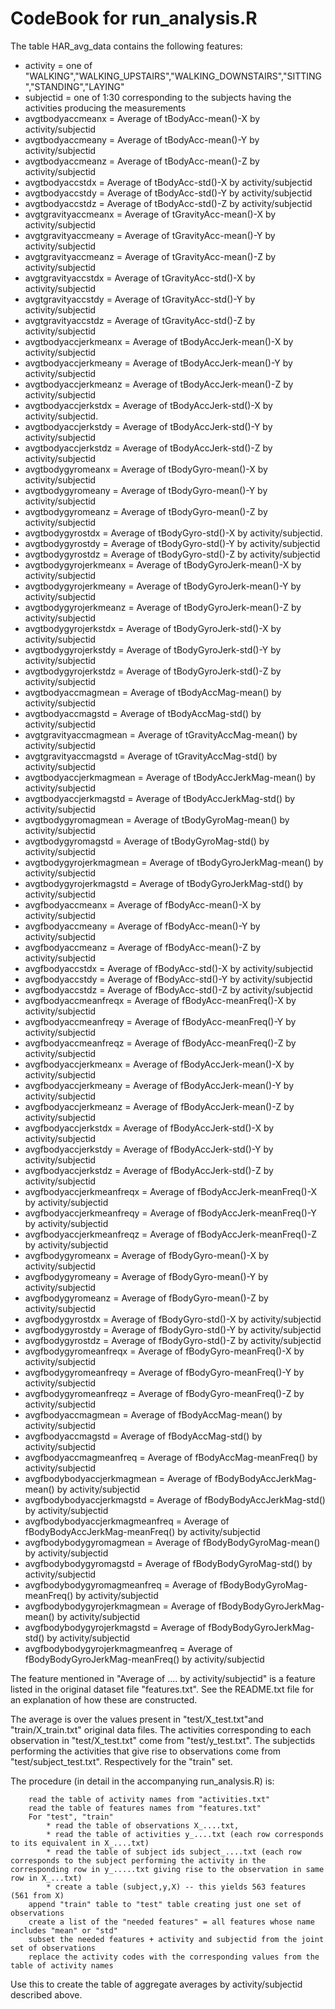 # CodeBook for run_analysis.R

The table HAR_avg_data contains the following features:

* activity = one of "WALKING","WALKING_UPSTAIRS","WALKING_DOWNSTAIRS","SITTING","STANDING","LAYING"
* subjectid = one of 1:30 corresponding to the subjects having the activities producing the measurements
* avgtbodyaccmeanx = Average of tBodyAcc-mean()-X by activity/subjectid
* avgtbodyaccmeany = Average of tBodyAcc-mean()-Y by activity/subjectid
* avgtbodyaccmeanz = Average of tBodyAcc-mean()-Z by activity/subjectid
* avgtbodyaccstdx = Average of tBodyAcc-std()-X by activity/subjectid
* avgtbodyaccstdy = Average of tBodyAcc-std()-Y by activity/subjectid
* avgtbodyaccstdz = Average of tBodyAcc-std()-Z by activity/subjectid
* avgtgravityaccmeanx = Average of tGravityAcc-mean()-X by activity/subjectid
* avgtgravityaccmeany = Average of tGravityAcc-mean()-Y by activity/subjectid
* avgtgravityaccmeanz = Average of tGravityAcc-mean()-Z by activity/subjectid
* avgtgravityaccstdx = Average of tGravityAcc-std()-X by activity/subjectid
* avgtgravityaccstdy = Average of tGravityAcc-std()-Y by activity/subjectid
* avgtgravityaccstdz = Average of tGravityAcc-std()-Z by activity/subjectid
* avgtbodyaccjerkmeanx = Average of tBodyAccJerk-mean()-X by activity/subjectid
* avgtbodyaccjerkmeany = Average of tBodyAccJerk-mean()-Y by activity/subjectid
* avgtbodyaccjerkmeanz = Average of tBodyAccJerk-mean()-Z by activity/subjectid
* avgtbodyaccjerkstdx = Average of tBodyAccJerk-std()-X by activity/subjectid.
* avgtbodyaccjerkstdy = Average of tBodyAccJerk-std()-Y by activity/subjectid
* avgtbodyaccjerkstdz = Average of tBodyAccJerk-std()-Z by activity/subjectid
* avgtbodygyromeanx = Average of tBodyGyro-mean()-X by activity/subjectid
* avgtbodygyromeany = Average of tBodyGyro-mean()-Y by activity/subjectid
* avgtbodygyromeanz = Average of tBodyGyro-mean()-Z by activity/subjectid
* avgtbodygyrostdx = Average of tBodyGyro-std()-X by activity/subjectid.
* avgtbodygyrostdy = Average of tBodyGyro-std()-Y by activity/subjectid
* avgtbodygyrostdz = Average of tBodyGyro-std()-Z by activity/subjectid
* avgtbodygyrojerkmeanx = Average of tBodyGyroJerk-mean()-X by activity/subjectid
* avgtbodygyrojerkmeany = Average of tBodyGyroJerk-mean()-Y by activity/subjectid
* avgtbodygyrojerkmeanz = Average of tBodyGyroJerk-mean()-Z by activity/subjectid
* avgtbodygyrojerkstdx = Average of tBodyGyroJerk-std()-X by activity/subjectid
* avgtbodygyrojerkstdy = Average of tBodyGyroJerk-std()-Y by activity/subjectid
* avgtbodygyrojerkstdz = Average of tBodyGyroJerk-std()-Z by activity/subjectid
* avgtbodyaccmagmean = Average of tBodyAccMag-mean() by activity/subjectid
* avgtbodyaccmagstd = Average of tBodyAccMag-std() by activity/subjectid
* avgtgravityaccmagmean = Average of tGravityAccMag-mean() by activity/subjectid
* avgtgravityaccmagstd = Average of tGravityAccMag-std() by activity/subjectid
* avgtbodyaccjerkmagmean = Average of tBodyAccJerkMag-mean() by activity/subjectid
* avgtbodyaccjerkmagstd = Average of tBodyAccJerkMag-std() by activity/subjectid
* avgtbodygyromagmean = Average of tBodyGyroMag-mean() by activity/subjectid
* avgtbodygyromagstd = Average of tBodyGyroMag-std() by activity/subjectid
* avgtbodygyrojerkmagmean = Average of tBodyGyroJerkMag-mean() by activity/subjectid
* avgtbodygyrojerkmagstd = Average of tBodyGyroJerkMag-std() by activity/subjectid
* avgfbodyaccmeanx = Average of fBodyAcc-mean()-X by activity/subjectid
* avgfbodyaccmeany = Average of fBodyAcc-mean()-Y by activity/subjectid
* avgfbodyaccmeanz = Average of fBodyAcc-mean()-Z by activity/subjectid
* avgfbodyaccstdx = Average of fBodyAcc-std()-X by activity/subjectid
* avgfbodyaccstdy = Average of fBodyAcc-std()-Y by activity/subjectid
* avgfbodyaccstdz = Average of fBodyAcc-std()-Z by activity/subjectid
* avgfbodyaccmeanfreqx = Average of fBodyAcc-meanFreq()-X by activity/subjectid
* avgfbodyaccmeanfreqy = Average of fBodyAcc-meanFreq()-Y by activity/subjectid
* avgfbodyaccmeanfreqz = Average of fBodyAcc-meanFreq()-Z by activity/subjectid
* avgfbodyaccjerkmeanx = Average of fBodyAccJerk-mean()-X by activity/subjectid
* avgfbodyaccjerkmeany = Average of fBodyAccJerk-mean()-Y by activity/subjectid
* avgfbodyaccjerkmeanz = Average of fBodyAccJerk-mean()-Z by activity/subjectid
* avgfbodyaccjerkstdx = Average of fBodyAccJerk-std()-X by activity/subjectid
* avgfbodyaccjerkstdy = Average of fBodyAccJerk-std()-Y by activity/subjectid
* avgfbodyaccjerkstdz = Average of fBodyAccJerk-std()-Z by activity/subjectid
* avgfbodyaccjerkmeanfreqx = Average of fBodyAccJerk-meanFreq()-X by activity/subjectid
* avgfbodyaccjerkmeanfreqy = Average of fBodyAccJerk-meanFreq()-Y by activity/subjectid
* avgfbodyaccjerkmeanfreqz = Average of fBodyAccJerk-meanFreq()-Z by activity/subjectid
* avgfbodygyromeanx = Average of fBodyGyro-mean()-X by activity/subjectid
* avgfbodygyromeany = Average of fBodyGyro-mean()-Y by activity/subjectid
* avgfbodygyromeanz = Average of fBodyGyro-mean()-Z by activity/subjectid
* avgfbodygyrostdx = Average of fBodyGyro-std()-X by activity/subjectid
* avgfbodygyrostdy = Average of fBodyGyro-std()-Y by activity/subjectid
* avgfbodygyrostdz = Average of fBodyGyro-std()-Z by activity/subjectid
* avgfbodygyromeanfreqx = Average of fBodyGyro-meanFreq()-X by activity/subjectid
* avgfbodygyromeanfreqy = Average of fBodyGyro-meanFreq()-Y by activity/subjectid
* avgfbodygyromeanfreqz = Average of fBodyGyro-meanFreq()-Z by activity/subjectid
* avgfbodyaccmagmean = Average of fBodyAccMag-mean() by activity/subjectid
* avgfbodyaccmagstd = Average of fBodyAccMag-std() by activity/subjectid
* avgfbodyaccmagmeanfreq = Average of fBodyAccMag-meanFreq() by activity/subjectid
* avgfbodybodyaccjerkmagmean = Average of fBodyBodyAccJerkMag-mean() by activity/subjectid
* avgfbodybodyaccjerkmagstd = Average of fBodyBodyAccJerkMag-std() by activity/subjectid
* avgfbodybodyaccjerkmagmeanfreq = Average of fBodyBodyAccJerkMag-meanFreq() by activity/subjectid
* avgfbodybodygyromagmean = Average of fBodyBodyGyroMag-mean() by activity/subjectid
* avgfbodybodygyromagstd = Average of fBodyBodyGyroMag-std() by activity/subjectid
* avgfbodybodygyromagmeanfreq = Average of fBodyBodyGyroMag-meanFreq() by activity/subjectid
* avgfbodybodygyrojerkmagmean = Average of fBodyBodyGyroJerkMag-mean() by activity/subjectid
* avgfbodybodygyrojerkmagstd = Average of fBodyBodyGyroJerkMag-std() by activity/subjectid
* avgfbodybodygyrojerkmagmeanfreq = Average of fBodyBodyGyroJerkMag-meanFreq() by activity/subjectid

The feature mentioned in "Average of .... by activity/subjectid" is a feature listed in the original dataset file "features.txt". See the README.txt file for an explanation of how these are constructed.

The average is over the values present in "test/X_test.txt"and "train/X_train.txt" original data files.
The activities corresponding to each observation in "test/X_test.txt" come from "test/y_test.txt".
The subjectids performing the activities that give rise to observations come from "test/subject_test.txt".
Respectively for the "train" set.

The procedure (in detail in the accompanying run_analysis.R) is:
```{r, eval=FALSE}
    read the table of activity names from "activities.txt"  
    read the table of features names from "features.txt"  
    For "test", "train"  
        * read the table of observations X_....txt,  
        * read the table of activities y_....txt (each row corresponds to its equivalent in X_....txt)  
        * read the table of subject ids subject_....txt (each row corresponds to the subject performing the activity in the corresponding row in y_.....txt giving rise to the observation in same row in X_...txt)  
        * create a table (subject,y,X) -- this yields 563 features (561 from X)  
    append "train" table to "test" table creating just one set of observations  
    create a list of the "needed features" = all features whose name includes "mean" or "std"  
    subset the needed features + activity and subjectid from the joint set of observations  
    replace the activity codes with the corresponding values from the table of activity names
```

Use this to create the table of aggregate averages by activity/subjectid described above.



